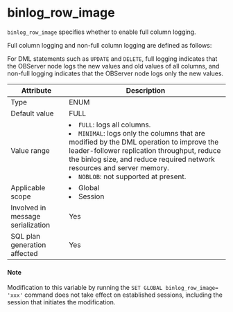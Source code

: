 # binlog_row_image

`binlog_row_image` specifies whether to enable full column logging.

Full column logging and non-full column logging are defined as follows:

For DML statements such as `UPDATE` and `DELETE`, full logging indicates that the OBServer node logs the new values and old values of all columns, and non-full logging indicates that the OBServer node logs only the new values.

| **Attribute** | **Description** |
|-----------------|---------------------------------------------------------------------------------------------------------------------------------------------------------------------------------------------------------------------------|
| Type | ENUM |
| Default value | FULL |
| Value range | <li> `FULL`: logs all columns.   <li> `MINIMAL`: logs only the columns that are modified by the DML operation to improve the leader-follower replication throughput, reduce the binlog size, and reduce required network resources and server memory.   <li> `NOBLOB`: not supported at present. |
| Applicable scope | <li> Global   <li> Session |
| Involved in message serialization | Yes |
| SQL plan generation affected | Yes |

<main id="notice" type='explain'>
    <h4>Note</h4>
    <p>Modification to this variable by running the <code>SET GLOBAL binlog_row_image= 'xxx'</code> command does not take effect on established sessions, including the session that initiates the modification. </p>
</main>
